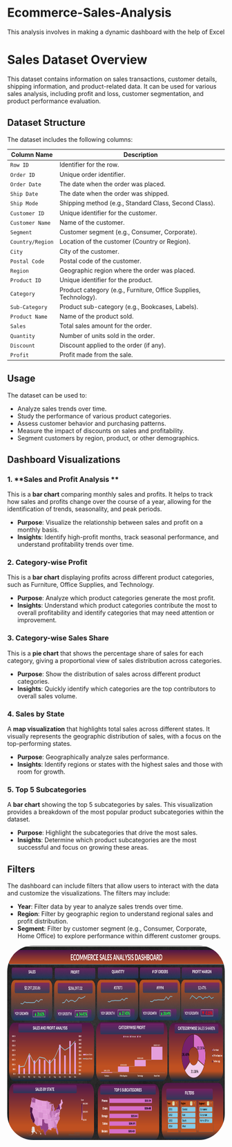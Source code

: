 # Ecommerce-Sales-Analysis
This analysis involves in making a dynamic dashboard with the help of Excel 
# Sales Dataset Overview

This dataset contains information on sales transactions, customer details, shipping information, and product-related data. It can be used for various sales analysis, including profit and loss, customer segmentation, and product performance evaluation.

## Dataset Structure

The dataset includes the following columns:

| Column Name      | Description                                                                 |
| ---------------- | --------------------------------------------------------------------------- |
| `Row ID`         | Identifier for the row.                                                     |
| `Order ID`       | Unique order identifier.                                                    |
| `Order Date`     | The date when the order was placed.                                         |
| `Ship Date`      | The date when the order was shipped.                                        |
| `Ship Mode`      | Shipping method (e.g., Standard Class, Second Class).                       |
| `Customer ID`    | Unique identifier for the customer.                                         |
| `Customer Name`  | Name of the customer.                                                       |
| `Segment`        | Customer segment (e.g., Consumer, Corporate).                               |
| `Country/Region` | Location of the customer (Country or Region).                               |
| `City`           | City of the customer.                                                       |
| `Postal Code`    | Postal code of the customer.                                                |
| `Region`         | Geographic region where the order was placed.                               |
| `Product ID`     | Unique identifier for the product.                                          |
| `Category`       | Product category (e.g., Furniture, Office Supplies, Technology).            |
| `Sub-Category`   | Product sub-category (e.g., Bookcases, Labels).                             |
| `Product Name`   | Name of the product sold.                                                   |
| `Sales`          | Total sales amount for the order.                                           |
| `Quantity`       | Number of units sold in the order.                                          |
| `Discount`       | Discount applied to the order (if any).                                     |
| `Profit`         | Profit made from the sale.                                                  |

## Usage

The dataset can be used to:
- Analyze sales trends over time.
- Study the performance of various product categories.
- Assess customer behavior and purchasing patterns.
- Measure the impact of discounts on sales and profitability.
- Segment customers by region, product, or other demographics.

## Dashboard Visualizations

### 1. **Sales and Profit Analysis **
This is a **bar chart** comparing monthly sales and profits. It helps to track how sales and profits change over the course of a year, allowing for the identification of trends, seasonality, and peak periods. 

- **Purpose**: Visualize the relationship between sales and profit on a monthly basis.
- **Insights**: Identify high-profit months, track seasonal performance, and understand profitability trends over time.

### 2. **Category-wise Profit**
This is a **bar chart** displaying profits across different product categories, such as Furniture, Office Supplies, and Technology. 

- **Purpose**: Analyze which product categories generate the most profit.
- **Insights**: Understand which product categories contribute the most to overall profitability and identify categories that may need attention or improvement.

### 3. **Category-wise Sales Share**
This is a **pie chart** that shows the percentage share of sales for each category, giving a proportional view of sales distribution across categories.

- **Purpose**: Show the distribution of sales across different product categories.
- **Insights**: Quickly identify which categories are the top contributors to overall sales volume.

### 4. **Sales by State**
A **map visualization** that highlights total sales across different states. It visually represents the geographic distribution of sales, with a focus on the top-performing states.

- **Purpose**: Geographically analyze sales performance.
- **Insights**: Identify regions or states with the highest sales and those with room for growth.

### 5. **Top 5 Subcategories**
A **bar chart** showing the top 5 subcategories by sales. This visualization provides a breakdown of the most popular product subcategories within the dataset.

- **Purpose**: Highlight the subcategories that drive the most sales.
- **Insights**: Determine which product subcategories are the most successful and focus on growing these areas.

## Filters

The dashboard can include filters that allow users to interact with the data and customize the visualizations. The filters may include:

- **Year**: Filter data by year to analyze sales trends over time.
- **Region**: Filter by geographic region to understand regional sales and profit distribution.
- **Segment**: Filter by customer segment (e.g., Consumer, Corporate, Home Office) to explore performance within different customer groups.




<img align="center" alt="zerotwo-pic" height="450" style="border-radius:60px;" src="https://github.com/Payal2000/Ecommerce-Sales-Analysis/blob/main/Dashboard.png">

